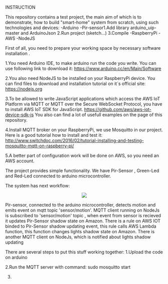 INSTRUCTION

This repository contains a test project, the main aim of which is to demonstrate, how to build "smart-home" system from scratch,
using such technologies and devices:
-Arduino
-Pir-sensor1.Add library arduino_uip-master and ArduinoJson
2.Run project (sketch...)
3.Compile
-RaspberryPi
-AWS
-NodeJS

First of all, you need to prepare your working space by necessary software installation .

1.You need Arduino IDE, to make arduino run the code you write.
You can use following link to download it:
https://www.arduino.cc/en/Main/Software

2.You also need NodeJS to be installed on your RaspberryPi device.
You can find files to download and installation tutorial on it`s official site:
https://nodejs.org

3.To be allowed to write JavaScript applications which access the AWS IoT Platform via MQTT or MQTT over the Secure WebSocket Protocol,
you have to install AWS IoT SDK for JavaScript.
https://github.com/aws/aws-iot-device-sdk-js
You also can find a lot of usefull examples on the page of this repository.

4.Install MQTT broker on your RaspberryPi, we use Mosquitto in our project. Here is a good tutorial how to install and test it:
http://www.switchdoc.com/2016/02/tutorial-installing-and-testing-mosquitto-mqtt-on-raspberry-pi/

5.A better part of configuration work will be done on AWS, so you need an AWS account.

The project provides simple functionality. We have Pir-Sensor , Green-Led and Red-Led connected to arduino microcontroller.

The system has next workflow:
<p align="center">
  <img src="images/workflow.png"/>
</p>
Pir-sensor, connected to the arduino microcontroller, detects motion and emits event on mqtt topic 'sensor/motion'. MQTT client running on NodeJs is subscribed to 'sensor/motion' topic , when event from sensor is recieved it updates Pir-Sensor shadow state on Amazon. There is a rule on AWS IOT binded to Pir-Sensor shadow updating
event, this rule calls AWS Lambda function, this function changes lights shadow state on Amazon. There is another MQTT client on NodeJs, which is notified about lights shadow updating

There are several steps to put this stuff working together:
1.Upload the code on arduino

2.Run the MQTT server with command:
sudo mosquitto start

3.
